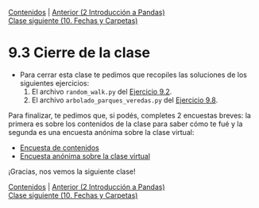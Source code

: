 [Contenidos](../Contenidos.md) \| [Anterior (2 Introducción a Pandas)](02_Pandas.md)  
[Clase siguiente (10. Fechas y Carpetas)](../10_Fechas_y_Carpetas/00_Resumen.md)


# 9.3 Cierre de la clase


* Para cerrar esta clase te pedimos que recopiles las soluciones de los siguientes ejercicios:
    1. El archivo `random_walk.py` del [Ejercicio 9.2](../09_Pandas_y_matplotlib/01_Matplotlib.md#ejercicio-92-caminatas-al-azar).
    3. El archivo `arbolado_parques_veredas.py` del [Ejercicio 9.8](../09_Pandas_y_matplotlib/02_Pandas.md#ejercicio-98-comparando-especies-en-parques-y-en-veredas).



Para finalizar, te pedimos que, si podés, completes 2 encuestas breves: la primera es sobre los contenidos de la clase para saber cómo te fué y la segunda es una encuesta anónima sobre la clase virtual:

* [Encuesta de contenidos](https://forms.gle/GYbF9DUHKmXpgAZa6)
* [Encuesta anónima sobre la clase virtual](https://forms.gle/MoHfszVbSZTz9XNG6)


¡Gracias, nos vemos la siguiente clase!


[Contenidos](../Contenidos.md) \| [Anterior (2 Introducción a Pandas)](02_Pandas.md)  
[Clase siguiente (10. Fechas y Carpetas)](../10_Fechas_y_Carpetas/00_Resumen.md)

